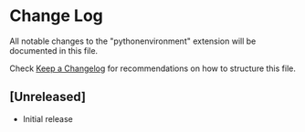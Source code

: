 # Change Log

All notable changes to the "pythonenvironment" extension will be documented in this file.

Check [Keep a Changelog](http://keepachangelog.com/) for recommendations on how to structure this file.

## [Unreleased]

- Initial release